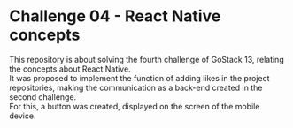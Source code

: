 # Challenge 04 - React Native concepts

This repository is about solving the fourth challenge of GoStack 13, relating the concepts about React Native.  
It was proposed to implement the function of adding likes in the project repositories, making the communication as a back-end created in the second challenge.  
For this, a button was created, displayed on the screen of the mobile device.